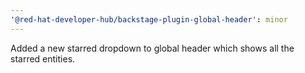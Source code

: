```yaml
---
'@red-hat-developer-hub/backstage-plugin-global-header': minor
---
```


Added a new starred dropdown to global header which shows all the starred entities.
